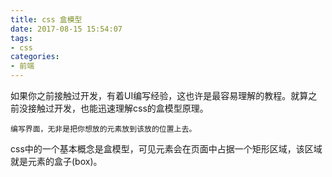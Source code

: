 ```yaml
---
title: css 盒模型
date: 2017-08-15 15:54:07
tags: 
- css
categories:
- 前端
---
```


如果你之前接触过开发，有着UI编写经验，这也许是最容易理解的教程。就算之前没接触过开发，也能迅速理解css的盒模型原理。

`编写界面，无非是把你想放的元素放到该放的位置上去。`

css中的一个基本概念是盒模型，可见元素会在页面中占据一个矩形区域，该区域就是元素的盒子(box)。